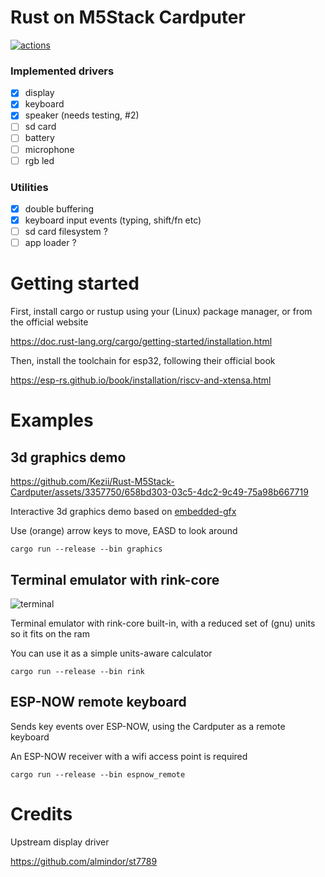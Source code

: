 # Rust on M5Stack Cardputer
<a href="https://github.com/Kezii/Rust-M5Stack-Cardputer/actions"><img alt="actions" src="https://github.com/Kezii/Rust-M5Stack-Cardputer/actions/workflows/rust.yml/badge.svg"></a>

### Implemented drivers
- [x] display
- [x] keyboard
- [x] speaker (needs testing, #2)
- [ ] sd card
- [ ] battery
- [ ] microphone
- [ ] rgb led

### Utilities
- [x] double buffering
- [x] keyboard input events (typing, shift/fn etc)
- [ ] sd card filesystem ?
- [ ] app loader ?

# Getting started

First, install cargo or rustup using your (Linux) package manager, or from the official website

https://doc.rust-lang.org/cargo/getting-started/installation.html

Then, install the toolchain for esp32, following their official book

https://esp-rs.github.io/book/installation/riscv-and-xtensa.html

# Examples

## 3d graphics demo
https://github.com/Kezii/Rust-M5Stack-Cardputer/assets/3357750/658bd303-03c5-4dc2-9c49-75a98b667719


Interactive 3d graphics demo based on [embedded-gfx](https://github.com/Kezii/embedded-gfx)

Use (orange) arrow keys to move, EASD to look around

```
cargo run --release --bin graphics
```

## Terminal emulator with rink-core

![terminal](https://github.com/Kezii/Rust-M5Stack-Cardputer/assets/3357750/90585aa0-dfcb-4bc8-bd9d-3e5204a807f0)

Terminal emulator with rink-core built-in, with a reduced set of (gnu) units so it fits on the ram

You can use it as a simple units-aware calculator

```
cargo run --release --bin rink
```

## ESP-NOW remote keyboard

Sends key events over ESP-NOW, using the Cardputer as a remote keyboard

An ESP-NOW receiver with a wifi access point is required

```
cargo run --release --bin espnow_remote
```


# Credits
Upstream display driver

https://github.com/almindor/st7789
